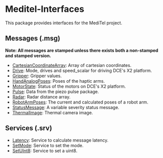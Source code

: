 # Meditel-Interfaces

This package provides interfaces for the MediTel project.

## Messages (.msg)
**Note: All messages are stamped unless there exists both a non-stamped and stamped version.**
- [CartesianCoordinateArray](msg/CartesianCoordinateArray.msg): Array of cartesian coordinates.
- [Drive](msg/Drive.msg): Mode, drives and speed_scalar for driving DCE's X2 platform.
- [Gripper](msg/Gripper.msg): Gripper values. 
- [HandAnalogPoses](msg/HapticArmsPoses.msg): Poses of the haptic arms.
- [MotorState](msg/MotorState.msg): Status of the motors on DCE's X2 platform.
- [Pulse](msg/Pulse.msg): Data from the piezo pulse package.
- [Radar](msg/Radar.msg): Radar distance array.
- [RobotArmPoses](msg/RobotArmPoses.msg): The current and calculated poses of a robot arm.
- [StatusMessage](msg/StatusMessage.msg): A variable severity status message.
- [ThermalImage](msg/ThermalImage.msg): Thermal camera image.

## Services (.srv)
- [Latency](srv/Latency.srv): Service to calculate message latency.
- [SetMode](srv/SetMode.srv): Service to set the mode.
- [SetUInt8](srv/SetUInt8.srv): Service to set a uint8.

